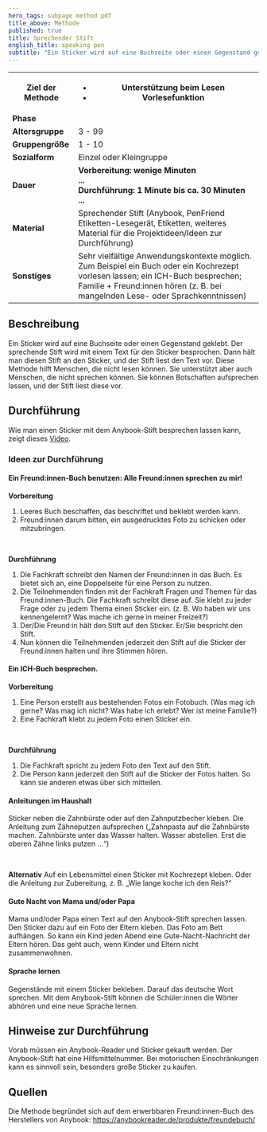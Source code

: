 ```yaml
---
hero_tags: subpage method pdf
title_above: Methode
published: true
title: Sprechender Stift
english_title: speaking pen
subtitle: "Ein Sticker wird auf eine Buchseite oder einen Gegenstand geklebt.Der sprechende Stift wird mit einem Text für den Sticker besprochen. Dann hält man diesen Stift an den Sticker und der Stift liest den Text vor. Diese Methode hilft Menschen, die nicht lesen können. Es unterstützt aber auch Meschen, die nicht sprechen können. Sie können Botschaften besprechen lassen und von dem Stift vorlesen lassen."
---
```


<table class="tb">
    <tr>
        <th><strong>Ziel der Methode</strong></th>
        <th>

- Unterstützung beim Lesen
- Vorlesefunktion

</th>
    </tr>
    <tr>
      <td><strong>Phase</strong></td>
      <td></td>
    </tr>
    <tr>
      <td><strong>Altersgruppe</strong></td>
      <td>3 - 99</td>
    </tr>
    <tr>
      <td><strong>Gruppengröße</strong></td>
      <td>1 - 10</td>
    </tr>
    <tr>
      <td><strong>Sozialform</strong></td>
      <td>Einzel oder Kleingruppe</td>
    </tr>
    <tr>
      <td><strong>Dauer</strong></td>
      <td>
      <strong>
      Vorbereitung: wenige Minuten<br>
      ...<br>
      Durchführung: 1 Minute bis ca. 30 Minuten<br>
      ...
      </strong>
      </td>
    </tr>
    <tr>
      <td><strong>Material</strong></td>
      <td>Sprechender Stift (Anybook, PenFriend Etiketten-Lesegerät, Etiketten, weiteres Material für die Projektideen/Ideen zur Durchführung)</td>
    </tr>
    <tr>
      <td><strong>Sonstiges</strong></td>
      <td>Sehr vielfältige Anwendungskontexte möglich. Zum Beispiel ein Buch oder ein Kochrezept vorlesen lassen; ein ICH-Buch besprechen; Familie + Freund:innen hören (z. B. bei mangelnden Lese- oder Sprachkenntnissen)</td>
</tr>
</table>

## Beschreibung

Ein Sticker wird auf eine Buchseite oder einen Gegenstand geklebt. Der sprechende Stift wird mit einem Text für den Sticker besprochen. Dann hält man diesen Stift an den Sticker, und der Stift liest den Text vor. Diese Methode hilft Menschen, die nicht lesen können. Sie unterstützt aber auch Menschen, die nicht sprechen können. Sie können Botschaften aufsprechen lassen, und der Stift liest diese vor.

## Durchführung

Wie man einen Sticker mit dem Anybook-Stift besprechen lassen kann, zeigt dieses [Video](https://youtu.be/5Dd6URvj-WE).

### Ideen zur Durchführung

#### Ein Freund:innen-Buch benutzen: Alle Freund:innen sprechen zu mir!

**Vorbereitung**

1. Leeres Buch beschaffen, das beschriftet und beklebt werden kann.
2. Freund:innen darum bitten, ein ausgedrucktes Foto zu schicken oder mitzubringen.

<br>

**Durchführung**

1. Die Fachkraft schreibt den Namen der Freund:innen in das Buch. Es bietet sich an, eine Doppelseite für eine Person zu nutzen.
2. Die Teilnehmenden finden mit der Fachkraft Fragen und Themen für das Freund:innen-Buch. Die Fachkraft schreibt diese auf. Sie klebt zu jeder Frage oder zu jedem Thema einen Sticker ein. (z. B. Wo haben wir uns kennengelernt? Was mache ich gerne in meiner Freizeit?)
3. Der/Die Freund:in hält den Stift auf den Sticker. Er/Sie bespricht den Stift.
4. Nun können die Teilnehmenden jederzeit den Stift auf die Sticker der Freund:innen halten und ihre Stimmen hören.

#### Ein ICH-Buch besprechen.

**Vorbereitung**

1. Eine Person erstellt aus bestehenden Fotos ein Fotobuch. (Was mag ich gerne? Was mag ich nicht? Was habe ich erlebt? Wer ist meine Familie?)
2. Eine Fachkraft klebt zu jedem Foto einen Sticker ein.

<br>

**Durchführung**

1. Die Fachkraft spricht zu jedem Foto den Text auf den Stift.
2. Die Person kann jederzeit den Stift auf die Sticker der Fotos halten. So kann sie anderen etwas über sich mitteilen.

#### Anleitungen im Haushalt

Sticker neben die Zahnbürste oder auf den Zahnputzbecher kleben. Die Anleitung zum Zähneputzen aufsprechen („Zahnpasta auf die Zahnbürste machen. Zahnbürste unter das Wasser halten. Wasser abstellen. Erst die oberen Zähne links putzen …“)

<br>

**Alternativ**
Auf ein Lebensmittel einen Sticker mit Kochrezept kleben. Oder die Anleitung zur Zubereitung, z. B. „Wie lange koche ich den Reis?“

#### Gute Nacht von Mama und/oder Papa

Mama und/oder Papa einen Text auf den Anybook-Stift sprechen lassen. Den Sticker dazu auf ein Foto der Eltern kleben. Das Foto am Bett aufhängen. So kann ein Kind jeden Abend eine Gute-Nacht-Nachricht der Eltern hören. Das geht auch, wenn Kinder und Eltern nicht zusammenwohnen.

#### Sprache lernen

Gegenstände mit einem Sticker bekleben. Darauf das deutsche Wort sprechen. Mit dem Anybook-Stift können die Schüler:innen die Wörter abhören und eine neue Sprache lernen.

## Hinweise zur Durchführung

Vorab müssen ein Anybook-Reader und Sticker gekauft werden. Der Anybook-Stift hat eine Hilfsmittelnummer. Bei motorischen Einschränkungen kann es sinnvoll sein, besonders große Sticker zu kaufen.

## Quellen

Die Methode begründet sich auf dem erwerbbaren Freund:innen-Buch des Herstellers von Anybook: https://anybookreader.de/produkte/freundebuch/
